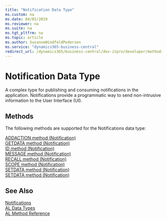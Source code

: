 ```yaml
---
title: "Notification Data Type"
ms.custom: na
ms.date: 04/01/2019
ms.reviewer: na
ms.suite: na
ms.tgt_pltfrm: na
ms.topic: article
ms.author: SusanneWindfeldPedersen
ms.service: "dynamics365-business-central"
redirect_url: /dynamics365/business-central/dev-itpro/developer/methods-auto/library
---
```

# Notification Data Type
A complex type for publishing and consuming notifications in the application. Notifications provide a programmatic way to send non-intrusive information to the User Interface (UI).

## Methods
The following methods are supported for the Notifications data type:

[ADDACTION method (Notification)](../methods/devenv-addaction-method-notification.md)   
[GETDATA method (Notification)](../methods/devenv-getdata-method-notification.md)   
[ID method (Notification)](../methods/devenv-id-method-notification.md)   
[MESSAGE method (Notification)](../methods/devenv-message-method-notification.md)   
[RECALL method (Notification)](../methods/devenv-recall-method-notification.md)   
[SCOPE method (Notification)](../methods/devenv-scope-method-notification.md)   
[SETDATA method (Notification)](../methods/devenv-send-method-notification.md)  
[SETDATA method (Notification)](../methods/devenv-setdata-method-notification.md)  


## See Also  
[Notifications](../devenv-notifications-developing.md)  
[AL Data Types](devenv-al-data-types.md)  
[AL Method Reference](../methods/devenv-al-method-reference.md)    
 